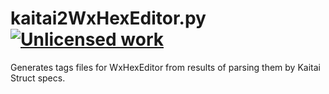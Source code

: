 kaitai2WxHexEditor.py [![Unlicensed work](https://raw.githubusercontent.com/unlicense/unlicense.org/master/static/favicon.png)](https://unlicense.org/)
===============

Generates tags files for WxHexEditor from results of parsing them by Kaitai Struct specs.